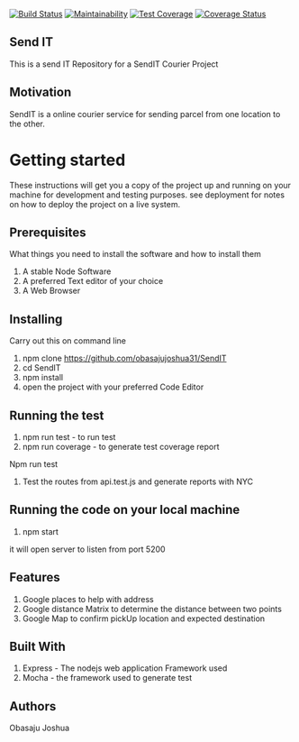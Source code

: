 

[![Build Status](https://travis-ci.org/obasajujoshua31/SendIT.svg?branch=master)](https://travis-ci.org/obasajujoshua31/SendIT) [![Maintainability](https://api.codeclimate.com/v1/badges/014ab05de2a59ad994f9/maintainability)](https://codeclimate.com/github/obasajujoshua31/SendIT/maintainability) [![Test Coverage](https://api.codeclimate.com/v1/badges/014ab05de2a59ad994f9/test_coverage)](https://codeclimate.com/github/obasajujoshua31/SendIT/test_coverage) [![Coverage Status](https://coveralls.io/repos/github/obasajujoshua31/SendIT/badge.svg?branch=master)](https://coveralls.io/github/obasajujoshua31/SendIT?branch=master)


## Send IT
This is a send IT Repository for a SendIT Courier Project

## Motivation 
SendIT is a online courier service for sending parcel from one location to the other. 

# Getting started
These instructions will get you a copy of the project up and running on your machine for development and testing purposes. 
see deployment for notes on how to deploy the project on a live system.


## Prerequisites
What things you need to install the software and how to install them

1. A stable Node Software
2. A preferred Text editor of your choice
3. A Web Browser

## Installing 
Carry out this on command line
1. npm clone https://github.com/obasajujoshua31/SendIT
2. cd SendIT
3. npm install
4. open the project with your preferred Code Editor

## Running the test
1. npm run test - to run test
2. npm run coverage - to generate test coverage report

Npm run test
1. Test the routes from api.test.js and generate reports with NYC

## Running the code on your local machine
1. npm start 

it will open server to listen from port 5200

## Features 
1. Google places to help with address
2. Google distance Matrix to determine the distance between two points
3. Google Map to confirm pickUp location and expected destination

## Built With
1. Express - The nodejs web application Framework used
2. Mocha - the framework used to generate test

## Authors 
Obasaju Joshua



